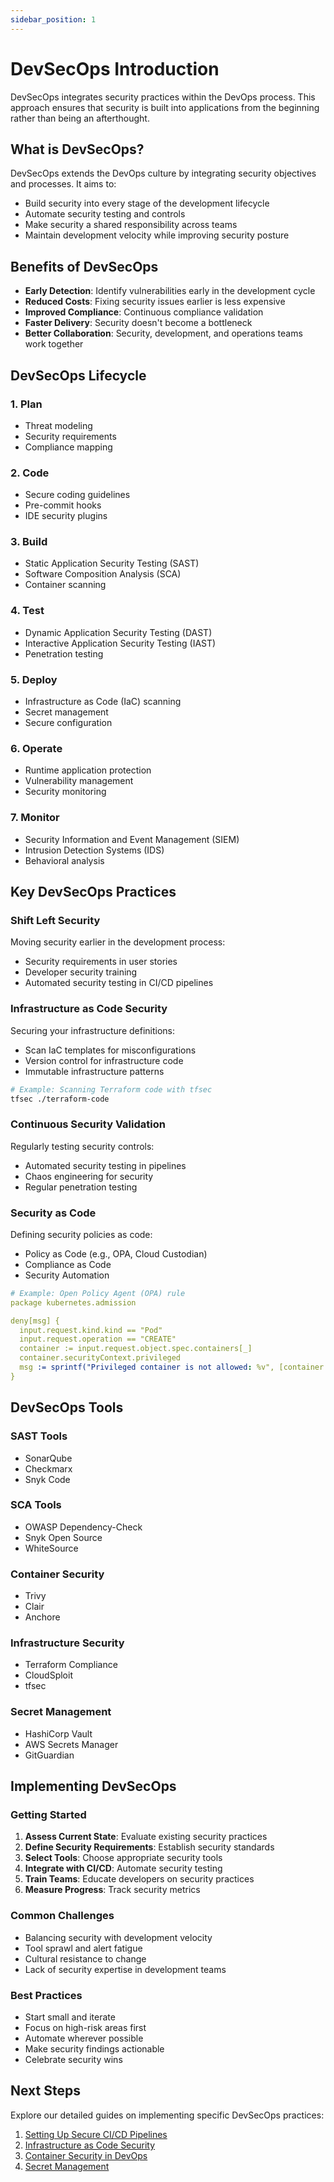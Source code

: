 ```yaml
---
sidebar_position: 1
---
```


# DevSecOps Introduction

DevSecOps integrates security practices within the DevOps process. This approach ensures that security is built into applications from the beginning rather than being an afterthought.

## What is DevSecOps?

DevSecOps extends the DevOps culture by integrating security objectives and processes. It aims to:

- Build security into every stage of the development lifecycle
- Automate security testing and controls
- Make security a shared responsibility across teams
- Maintain development velocity while improving security posture

## Benefits of DevSecOps

- **Early Detection**: Identify vulnerabilities early in the development cycle
- **Reduced Costs**: Fixing security issues earlier is less expensive
- **Improved Compliance**: Continuous compliance validation
- **Faster Delivery**: Security doesn't become a bottleneck
- **Better Collaboration**: Security, development, and operations teams work together

## DevSecOps Lifecycle

### 1. Plan

- Threat modeling
- Security requirements
- Compliance mapping

### 2. Code

- Secure coding guidelines
- Pre-commit hooks
- IDE security plugins

### 3. Build

- Static Application Security Testing (SAST)
- Software Composition Analysis (SCA)
- Container scanning

### 4. Test

- Dynamic Application Security Testing (DAST)
- Interactive Application Security Testing (IAST)
- Penetration testing

### 5. Deploy

- Infrastructure as Code (IaC) scanning
- Secret management
- Secure configuration

### 6. Operate

- Runtime application protection
- Vulnerability management
- Security monitoring

### 7. Monitor

- Security Information and Event Management (SIEM)
- Intrusion Detection Systems (IDS)
- Behavioral analysis

## Key DevSecOps Practices

### Shift Left Security

Moving security earlier in the development process:

- Security requirements in user stories
- Developer security training
- Automated security testing in CI/CD pipelines

### Infrastructure as Code Security

Securing your infrastructure definitions:

- Scan IaC templates for misconfigurations
- Version control for infrastructure code
- Immutable infrastructure patterns

```bash
# Example: Scanning Terraform code with tfsec
tfsec ./terraform-code
```

### Continuous Security Validation

Regularly testing security controls:

- Automated security testing in pipelines
- Chaos engineering for security
- Regular penetration testing

### Security as Code

Defining security policies as code:

- Policy as Code (e.g., OPA, Cloud Custodian)
- Compliance as Code
- Security Automation

```yaml
# Example: Open Policy Agent (OPA) rule
package kubernetes.admission

deny[msg] {
  input.request.kind.kind == "Pod"
  input.request.operation == "CREATE"
  container := input.request.object.spec.containers[_]
  container.securityContext.privileged
  msg := sprintf("Privileged container is not allowed: %v", [container.name])
}
```

## DevSecOps Tools

### SAST Tools
- SonarQube
- Checkmarx
- Snyk Code

### SCA Tools
- OWASP Dependency-Check
- Snyk Open Source
- WhiteSource

### Container Security
- Trivy
- Clair
- Anchore

### Infrastructure Security
- Terraform Compliance
- CloudSploit
- tfsec

### Secret Management
- HashiCorp Vault
- AWS Secrets Manager
- GitGuardian

## Implementing DevSecOps

### Getting Started

1. **Assess Current State**: Evaluate existing security practices
2. **Define Security Requirements**: Establish security standards
3. **Select Tools**: Choose appropriate security tools
4. **Integrate with CI/CD**: Automate security testing
5. **Train Teams**: Educate developers on security practices
6. **Measure Progress**: Track security metrics

### Common Challenges

- Balancing security with development velocity
- Tool sprawl and alert fatigue
- Cultural resistance to change
- Lack of security expertise in development teams

### Best Practices

- Start small and iterate
- Focus on high-risk areas first
- Automate wherever possible
- Make security findings actionable
- Celebrate security wins

## Next Steps

Explore our detailed guides on implementing specific DevSecOps practices:

1. [Setting Up Secure CI/CD Pipelines](devops-security/secure-cicd)
2. [Infrastructure as Code Security](devops-security/iac-security)
3. [Container Security in DevOps](devops-security/container-security)
4. [Secret Management](devops-security/secret-management)
